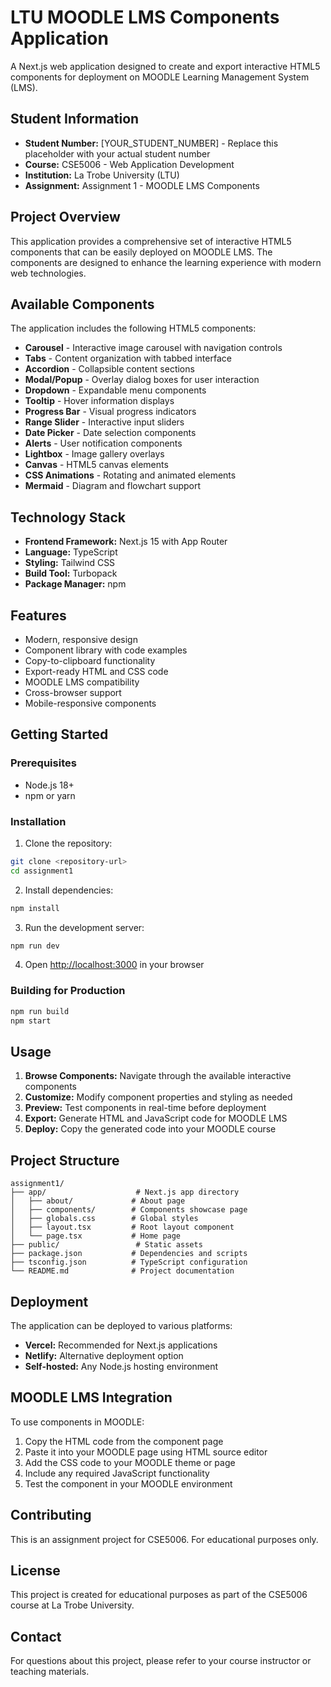 # LTU MOODLE LMS Components Application

A Next.js web application designed to create and export interactive HTML5 components for deployment on MOODLE Learning Management System (LMS).

## Student Information
- **Student Number:** [YOUR_STUDENT_NUMBER] - Replace this placeholder with your actual student number
- **Course:** CSE5006 - Web Application Development
- **Institution:** La Trobe University (LTU)
- **Assignment:** Assignment 1 - MOODLE LMS Components

## Project Overview

This application provides a comprehensive set of interactive HTML5 components that can be easily deployed on MOODLE LMS. The components are designed to enhance the learning experience with modern web technologies.

## Available Components

The application includes the following HTML5 components:

- **Carousel** - Interactive image carousel with navigation controls
- **Tabs** - Content organization with tabbed interface
- **Accordion** - Collapsible content sections
- **Modal/Popup** - Overlay dialog boxes for user interaction
- **Dropdown** - Expandable menu components
- **Tooltip** - Hover information displays
- **Progress Bar** - Visual progress indicators
- **Range Slider** - Interactive input sliders
- **Date Picker** - Date selection components
- **Alerts** - User notification components
- **Lightbox** - Image gallery overlays
- **Canvas** - HTML5 canvas elements
- **CSS Animations** - Rotating and animated elements
- **Mermaid** - Diagram and flowchart support

## Technology Stack

- **Frontend Framework:** Next.js 15 with App Router
- **Language:** TypeScript
- **Styling:** Tailwind CSS
- **Build Tool:** Turbopack
- **Package Manager:** npm

## Features

- Modern, responsive design
- Component library with code examples
- Copy-to-clipboard functionality
- Export-ready HTML and CSS code
- MOODLE LMS compatibility
- Cross-browser support
- Mobile-responsive components

## Getting Started

### Prerequisites

- Node.js 18+ 
- npm or yarn

### Installation

1. Clone the repository:
```bash
git clone <repository-url>
cd assignment1
```

2. Install dependencies:
```bash
npm install
```

3. Run the development server:
```bash
npm run dev
```

4. Open [http://localhost:3000](http://localhost:3000) in your browser

### Building for Production

```bash
npm run build
npm start
```

## Usage

1. **Browse Components:** Navigate through the available interactive components
2. **Customize:** Modify component properties and styling as needed
3. **Preview:** Test components in real-time before deployment
4. **Export:** Generate HTML and JavaScript code for MOODLE LMS
5. **Deploy:** Copy the generated code into your MOODLE course

## Project Structure

```
assignment1/
├── app/                    # Next.js app directory
│   ├── about/             # About page
│   ├── components/        # Components showcase page
│   ├── globals.css        # Global styles
│   ├── layout.tsx         # Root layout component
│   └── page.tsx           # Home page
├── public/                 # Static assets
├── package.json           # Dependencies and scripts
├── tsconfig.json          # TypeScript configuration
└── README.md              # Project documentation
```

## Deployment

The application can be deployed to various platforms:

- **Vercel:** Recommended for Next.js applications
- **Netlify:** Alternative deployment option
- **Self-hosted:** Any Node.js hosting environment

## MOODLE LMS Integration

To use components in MOODLE:

1. Copy the HTML code from the component page
2. Paste it into your MOODLE page using HTML source editor
3. Add the CSS code to your MOODLE theme or page
4. Include any required JavaScript functionality
5. Test the component in your MOODLE environment

## Contributing

This is an assignment project for CSE5006. For educational purposes only.

## License

This project is created for educational purposes as part of the CSE5006 course at La Trobe University.

## Contact

For questions about this project, please refer to your course instructor or teaching materials.
